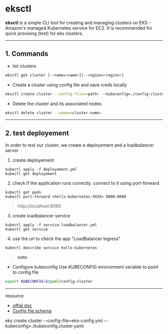 

# eksctl

__eksctl__ is a simple CLI tool for creating and managing clusters on EKS - Amazon's managed Kubernetes service for EC2.
It is recommended for quick provising (test) for eks clusters. 

__________________________________________________________________________________________________________________________
## 1. Commands

* list clusters
``` bash
eksctl get cluster [--name=<name>][--region=<region>]
```

* Create a cluster using config file and save creds locally
``` bash
eksctl create cluster --config-file=<path> --kubeconfig=./config-cluster
```

* Delete the cluster and its associated nodes
``` bash
eksctl delete cluster --name=<cluster-name>
```
__________________________________________________________________________________________________________________________
## 2. test deployement
In order to test our cluster, we create a deployement and a loadbalancer server 

1. create deployement
```
kubectl apply -f deployement.yml
kubectl get deployement
```

2. check if the application runs correctly. connect to it using port-forward
```
kubectl get pods
kubectl port-forward <hello-kubernetes-XXXX> 8080:8080
```
> http://localhost:8080 


3. create loadbalancer service
```
kubectl apply -f service-loadbalancer.yml
kubectl get service
```

4. use the url to check the app "LoadBalancer Ingress"
```
kubectl describe service hello-kubernetes
```


>  __note__
* Configure kubeconfig Use KUBECONFIG environment variable to point to config file 
``` bash
export KUBECONFIG=$(pwd)/config-cluster
```

__________________________________________________________
resource
* [offial doc](https://eksctl.io/)
* [Config file schema](https://eksctl.io/usage/schema/)

eks create cluster --config-file=eks-config.yml --kubeconfig=./kubeconfig.cluster.yaml
